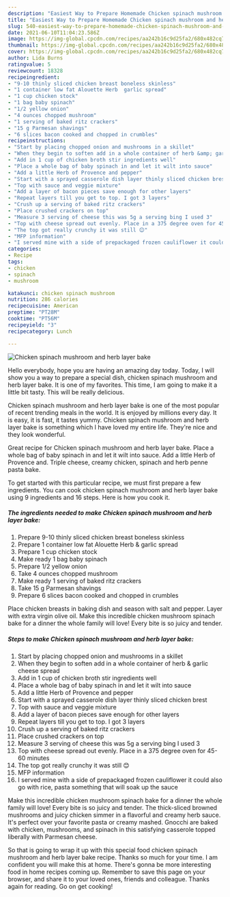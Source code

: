 ```yaml
---
description: "Easiest Way to Prepare Homemade Chicken spinach mushroom and herb layer bake"
title: "Easiest Way to Prepare Homemade Chicken spinach mushroom and herb layer bake"
slug: 540-easiest-way-to-prepare-homemade-chicken-spinach-mushroom-and-herb-layer-bake
date: 2021-06-10T11:04:23.586Z
image: https://img-global.cpcdn.com/recipes/aa242b16c9d25fa2/680x482cq70/chicken-spinach-mushroom-and-herb-layer-bake-recipe-main-photo.jpg
thumbnail: https://img-global.cpcdn.com/recipes/aa242b16c9d25fa2/680x482cq70/chicken-spinach-mushroom-and-herb-layer-bake-recipe-main-photo.jpg
cover: https://img-global.cpcdn.com/recipes/aa242b16c9d25fa2/680x482cq70/chicken-spinach-mushroom-and-herb-layer-bake-recipe-main-photo.jpg
author: Lida Burns
ratingvalue: 5
reviewcount: 18328
recipeingredient:
- "9-10 thinly sliced chicken breast boneless skinless"
- "1 container low fat Alouette Herb  garlic spread"
- "1 cup chicken stock"
- "1 bag baby spinach"
- "1/2 yellow onion"
- "4 ounces chopped mushroom"
- "1 serving of baked ritz crackers"
- "15 g Parmesan shavings"
- "6 slices bacon cooked and chopped in crumbles"
recipeinstructions:
- "Start by placing chopped onion and mushrooms in a skillet"
- "When they begin to soften add in a whole container of herb &amp; garlic cheese spread"
- "Add in 1 cup of chicken broth stir ingredients well"
- "Place a whole bag of baby spinach in and let it wilt into sauce"
- "Add a little Herb of Provence and pepper"
- "Start with a sprayed casserole dish layer thinly sliced chicken brest"
- "Top with sauce and veggie mixture"
- "Add a layer of bacon pieces save enough for other layers"
- "Repeat layers till you get to top. I got 3 layers"
- "Crush up a serving of baked ritz crackers"
- "Place crushed crackers on top"
- "Measure 3 serving of cheese this was 5g a serving bing I used 3"
- "Top with cheese spread out evenly. Place in a 375 degree oven for 45-60 minutes"
- "The top got really crunchy it was still 😊"
- "MFP information"
- "I served mine with a side of prepackaged frozen cauliflower it could also go with rice, pasta something that will soak up the sauce"
categories:
- Recipe
tags:
- chicken
- spinach
- mushroom

katakunci: chicken spinach mushroom 
nutrition: 286 calories
recipecuisine: American
preptime: "PT28M"
cooktime: "PT56M"
recipeyield: "3"
recipecategory: Lunch

---
```



![Chicken spinach mushroom and herb layer bake](https://img-global.cpcdn.com/recipes/aa242b16c9d25fa2/680x482cq70/chicken-spinach-mushroom-and-herb-layer-bake-recipe-main-photo.jpg)

Hello everybody, hope you are having an amazing day today. Today, I will show you a way to prepare a special dish, chicken spinach mushroom and herb layer bake. It is one of my favorites. This time, I am going to make it a little bit tasty. This will be really delicious.

Chicken spinach mushroom and herb layer bake is one of the most popular of recent trending meals in the world. It is enjoyed by millions every day. It is easy, it is fast, it tastes yummy. Chicken spinach mushroom and herb layer bake is something which I have loved my entire life. They're nice and they look wonderful.

Great recipe for Chicken spinach mushroom and herb layer bake. Place a whole bag of baby spinach in and let it wilt into sauce. Add a little Herb of Provence and. Triple cheese, creamy chicken, spinach and herb penne pasta bake.


To get started with this particular recipe, we must first prepare a few ingredients. You can cook chicken spinach mushroom and herb layer bake using 9 ingredients and 16 steps. Here is how you cook it.

<!--inarticleads1-->

##### The ingredients needed to make Chicken spinach mushroom and herb layer bake:

1. Prepare 9-10 thinly sliced chicken breast boneless skinless
1. Prepare 1 container low fat Alouette Herb &amp; garlic spread
1. Prepare 1 cup chicken stock
1. Make ready 1 bag baby spinach
1. Prepare 1/2 yellow onion
1. Take 4 ounces chopped mushroom
1. Make ready 1 serving of baked ritz crackers
1. Take 15 g Parmesan shavings
1. Prepare 6 slices bacon cooked and chopped in crumbles


Place chicken breasts in baking dish and season with salt and pepper. Layer with extra virgin olive oil. Make this incredible chicken mushroom spinach bake for a dinner the whole family will love! Every bite is so juicy and tender. 

<!--inarticleads2-->

##### Steps to make Chicken spinach mushroom and herb layer bake:

1. Start by placing chopped onion and mushrooms in a skillet
1. When they begin to soften add in a whole container of herb &amp; garlic cheese spread
1. Add in 1 cup of chicken broth stir ingredients well
1. Place a whole bag of baby spinach in and let it wilt into sauce
1. Add a little Herb of Provence and pepper
1. Start with a sprayed casserole dish layer thinly sliced chicken brest
1. Top with sauce and veggie mixture
1. Add a layer of bacon pieces save enough for other layers
1. Repeat layers till you get to top. I got 3 layers
1. Crush up a serving of baked ritz crackers
1. Place crushed crackers on top
1. Measure 3 serving of cheese this was 5g a serving bing I used 3
1. Top with cheese spread out evenly. Place in a 375 degree oven for 45-60 minutes
1. The top got really crunchy it was still 😊
1. MFP information
1. I served mine with a side of prepackaged frozen cauliflower it could also go with rice, pasta something that will soak up the sauce


Make this incredible chicken mushroom spinach bake for a dinner the whole family will love! Every bite is so juicy and tender. The thick-sliced browned mushrooms and juicy chicken simmer in a flavorful and creamy herb sauce. It&#39;s perfect over your favorite pasta or creamy mashed. Gnocchi are baked with chicken, mushrooms, and spinach in this satisfying casserole topped liberally with Parmesan cheese. 

So that is going to wrap it up with this special food chicken spinach mushroom and herb layer bake recipe. Thanks so much for your time. I am confident you will make this at home. There's gonna be more interesting food in home recipes coming up. Remember to save this page on your browser, and share it to your loved ones, friends and colleague. Thanks again for reading. Go on get cooking!
